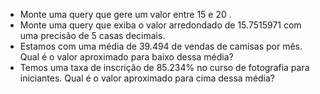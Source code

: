 - Monte uma query que gere um valor entre 15 e 20 .
- Monte uma query que exiba o valor arredondado de 15.7515971 com uma precisão de 5 casas decimais.
- Estamos com uma média de 39.494 de vendas de camisas por mês. Qual é o valor aproximado para baixo dessa média?
- Temos uma taxa de inscrição de 85.234% no curso de fotografia para iniciantes. Qual é o valor aproximado para cima dessa média?